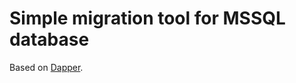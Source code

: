 # Simple migration tool for MSSQL database
Based on [Dapper](https://github.com/StackExchange/Dapper).
